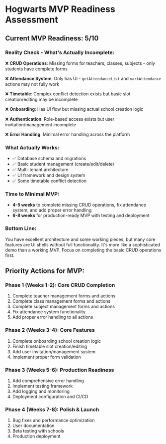 # Hogwarts MVP Readiness Assessment

## Current MVP Readiness: **5/10**

### Reality Check - What's Actually Incomplete:

❌ **CRUD Operations**: Missing forms for teachers, classes, subjects - only students have complete forms

❌ **Attendance System**: Only has UI - `getAttendanceList` and `markAttendance` actions may not fully work

❌ **Timetable**: Complex conflict detection exists but basic slot creation/editing may be incomplete

❌ **Onboarding**: Has UI flow but missing actual school creation logic

❌ **Authentication**: Role-based access exists but user invitation/management incomplete

❌ **Error Handling**: Minimal error handling across the platform

### What Actually Works:
- ✅ Database schema and migrations
- ✅ Basic student management (create/edit/delete)
- ✅ Multi-tenant architecture 
- ✅ UI framework and design system
- ✅ Some timetable conflict detection

### Time to Minimal MVP:
- **4-5 weeks** to complete missing CRUD operations, fix attendance system, and add proper error handling
- **6-8 weeks** for production-ready MVP with testing and deployment

### Bottom Line:
You have excellent architecture and some working pieces, but many core features are UI shells without full functionality. It's more like a sophisticated demo than a working MVP. Focus on completing the basic CRUD operations first.

## Priority Actions for MVP:

### Phase 1 (Weeks 1-2): Core CRUD Completion
1. Complete teacher management forms and actions
2. Complete class management forms and actions
3. Complete subject management forms and actions
4. Fix attendance system functionality
5. Add proper error handling to all actions

### Phase 2 (Weeks 3-4): Core Features
1. Complete onboarding school creation logic
2. Finish timetable slot creation/editing
3. Add user invitation/management system
4. Implement proper form validation

### Phase 3 (Weeks 5-6): Production Readiness
1. Add comprehensive error handling
2. Implement testing framework
3. Add logging and monitoring
4. Deployment configuration and CI/CD

### Phase 4 (Weeks 7-8): Polish & Launch
1. Bug fixes and performance optimization
2. User documentation
3. Beta testing with schools
4. Production deployment